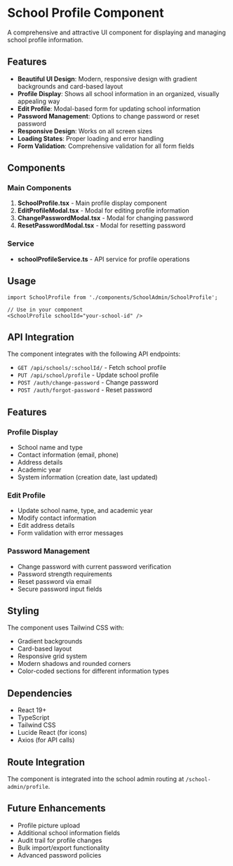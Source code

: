 # School Profile Component

A comprehensive and attractive UI component for displaying and managing school profile information.

## Features

- **Beautiful UI Design**: Modern, responsive design with gradient backgrounds and card-based layout
- **Profile Display**: Shows all school information in an organized, visually appealing way
- **Edit Profile**: Modal-based form for updating school information
- **Password Management**: Options to change password or reset password
- **Responsive Design**: Works on all screen sizes
- **Loading States**: Proper loading and error handling
- **Form Validation**: Comprehensive validation for all form fields

## Components

### Main Components

1. **SchoolProfile.tsx** - Main profile display component
2. **EditProfileModal.tsx** - Modal for editing profile information
3. **ChangePasswordModal.tsx** - Modal for changing password
4. **ResetPasswordModal.tsx** - Modal for resetting password

### Service

- **schoolProfileService.ts** - API service for profile operations

## Usage

```tsx
import SchoolProfile from './components/SchoolAdmin/SchoolProfile';

// Use in your component
<SchoolProfile schoolId="your-school-id" />
```

## API Integration

The component integrates with the following API endpoints:

- `GET /api/schools/:schoolId/` - Fetch school profile
- `PUT /api/school/profile` - Update school profile
- `POST /auth/change-password` - Change password
- `POST /auth/forgot-password` - Reset password

## Features

### Profile Display
- School name and type
- Contact information (email, phone)
- Address details
- Academic year
- System information (creation date, last updated)

### Edit Profile
- Update school name, type, and academic year
- Modify contact information
- Edit address details
- Form validation with error messages

### Password Management
- Change password with current password verification
- Password strength requirements
- Reset password via email
- Secure password input fields

## Styling

The component uses Tailwind CSS with:
- Gradient backgrounds
- Card-based layout
- Responsive grid system
- Modern shadows and rounded corners
- Color-coded sections for different information types

## Dependencies

- React 19+
- TypeScript
- Tailwind CSS
- Lucide React (for icons)
- Axios (for API calls)

## Route Integration

The component is integrated into the school admin routing at `/school-admin/profile`.

## Future Enhancements

- Profile picture upload
- Additional school information fields
- Audit trail for profile changes
- Bulk import/export functionality
- Advanced password policies 